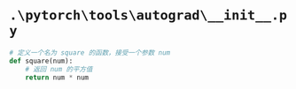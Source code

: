 # `.\pytorch\tools\autograd\__init__.py`

```py
# 定义一个名为 square 的函数，接受一个参数 num
def square(num):
    # 返回 num 的平方值
    return num * num
```